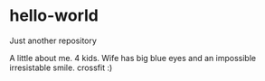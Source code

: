 # hello-world
Just another repository

A little about me.  4 kids.  Wife has big blue eyes and an impossible irresistable smile.
crossfit :)
